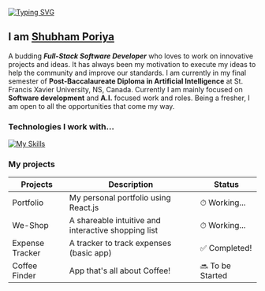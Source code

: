 [![Typing SVG](https://readme-typing-svg.herokuapp.com?font=Fira+Code&pause=1000&width=435&lines=Hello!+Welcome+to+my+Github+page)](https://git.io/typing-svg)
## I am <a href="https://github.com/ShubhamPoriya">Shubham Poriya</a>
A budding ***Full-Stack Software Developer*** who loves to work on innovative projects and ideas. It has always been my motivation to execute my ideas to help the community and improve our standards. I am currently in my final semester of **Post-Baccalaureate Diploma in Artificial Intelligence** at St. Francis Xavier University, NS, Canada. Currently I am mainly focused on **Software development** and **A.I.** focused work and roles. Being a fresher, I am open to all the opportunities that come my way.  

### Technologies I work with...
[![My Skills](https://skillicons.dev/icons?i=html,css,js,react,nodejs,mongodb,aws,git,github)](https://skillicons.dev)

### My projects
<table>
  <thead>
    <th>Projects</th>
    <th>Description</th>
    <th>Status</th>
  </thead>
  <tbody>
    <tr>
      <td>Portfolio</td>
      <td>My personal portfolio using React.js</td>
      <td>⏱ Working...</td>
    </tr>
    <tr>
      <td>We-Shop</td>
      <td>A shareable intuitive and interactive shopping list</td>
      <td>⏱ Working...</td>
    </tr>
    <tr>
      <td>Expense Tracker</td>
      <td>A tracker to track expenses (basic app)</td>
      <td>✅ Completed!</td>
    </tr>
    <tr>
      <td>Coffee Finder</td>
      <td>App that's all about Coffee!</td>
      <td>🔜 To be Started</td>
    </tr>
  </tbody>
</table>
<!---
ShubhamPoriya/ShubhamPoriya is a ✨ special ✨ repository because its `README.md` (this file) appears on your GitHub profile.
You can click the Preview link to take a look at your changes.
--->
